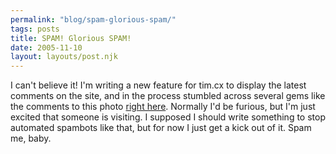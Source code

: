 ```yaml
---
permalink: "blog/spam-glorious-spam/"
tags: posts
title: SPAM! Glorious SPAM!
date: 2005-11-10
layout: layouts/post.njk
---
```


I can't believe it! I'm writing a new feature for tim.cx to display the latest comments on the site, and in the process stumbled across several gems like the comments to this photo [right here][1]. Normally I'd be furious, but I'm just excited that someone is visiting. I supposed I should write something to stop automated spambots like that, but for now I just get a kick out of it. Spam me, baby.

 [1]: http://www.tim.cx/pics/index.php?p=DSC00603.jpg&album=My+Pet+Bunnies